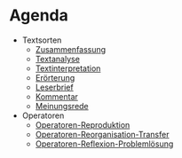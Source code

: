 # Agenda
- Textsorten
    - [Zusammenfassung](/Zusammenfassung.md "Zur Zusammenfassung")
    - [Textanalyse](/Textanalyse.md "Zur Textanalyse")
    - [Textinterpretation](/Textinterpretation.md "Zur Textinterpretation")
    - [Erörterung](/Erörterung.md "Zur Erörterung")
    - [Leserbrief](/Leserbrief.md "Zum Leserbrief")
    - [Kommentar](/Kommentar.md "Zum Kommentar")
    - [Meinungsrede](/Meinungsrede.md "Zur Meinungsrede")
- Operatoren
    - [Operatoren-Reproduktion](/Operatoren-Reproduktion.md)
    - [Operatoren-Reorganisation-Transfer](/Operatoren-Reorganisation-Transfer.md)
    - [Operatoren-Reflexion-Problemlösung](/Operatoren-Reflexion-Problemlösung.md)